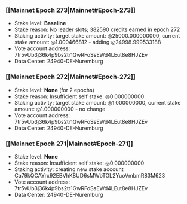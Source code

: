 ### [[Mainnet Epoch 273|Mainnet#Epoch-273]]
* Stake level: **Baseline**
* Stake reason: No leader slots; 382590 credits earned in epoch 272
* Staking activity: target stake amount: ◎25000.000000000, current stake amount: ◎1.000466812 - adding ◎24998.999533188
* Vote account address: 7tr5vUb3j36k4p9bs2tr1GwRFoSsEWd4LEut8e8HJZEv
* Data Center: 24940-DE-Nuremburg
### [[Mainnet Epoch 272|Mainnet#Epoch-272]]
* Stake level: **None** (for 2 epochs)
* Stake reason: Insufficient self stake: ◎0.000000000
* Staking activity: target stake amount: ◎1.000000000, current stake amount: ◎1.000000000 - no change
* Vote account address: 7tr5vUb3j36k4p9bs2tr1GwRFoSsEWd4LEut8e8HJZEv
* Data Center: 24940-DE-Nuremburg
### [[Mainnet Epoch 271|Mainnet#Epoch-271]]
* Stake level: **None**
* Stake reason: Insufficient self stake: ◎0.000000000
* Staking activity: creating new stake account Ca79kQCAYrx92EBVhK8UD6sMWbTGL2YuoVmbmR83M623
* Vote account address: 7tr5vUb3j36k4p9bs2tr1GwRFoSsEWd4LEut8e8HJZEv
* Data Center: 24940-DE-Nuremburg